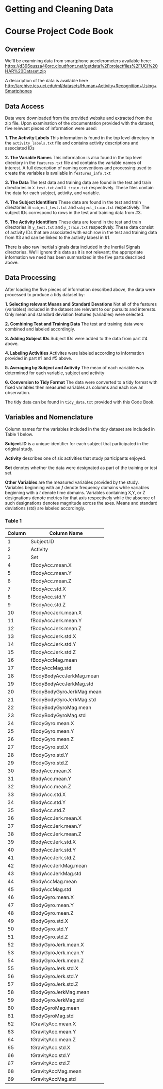 # Getting and Cleaning Data 
# Course Project Code Book

## Overview
We'll be examining data from smartphone accelerometers available here: <https://d396qusza40orc.cloudfront.net/getdata%2Fprojectfiles%2FUCI%20HAR%20Dataset.zip>

A description of the data is available here <http://archive.ics.uci.edu/ml/datasets/Human+Activity+Recognition+Using+Smartphones>


## Data Access

Data were downloaded from the provided website and extracted from the zip file.  Upon examination of the documentation provided with the dataset, five relevant pieces of information were used:

**1. The Activity Labels** 
This information is found in the top level directory in the `activity_labels.txt` file and contains activity descriptions and associated IDs

**2. The Variable Names** 
This information is also found in the top level directory in the `features.txt` file and contains the variable names of interest.  A full description of naming conventions and processing used to create the variables is available in `features_info.txt`

**3.  The Data** 
The test data and training data are found in the test and train directories in `X_test.txt` and `X_train.txt` respectively.  These files contain the data for each subject, activity, and variable.  

**4. The Subject Identifiers**
These data are found in the test and train directories in `subject_test.txt` and `subject_train.txt` respectively.  The subject IDs correspond to rows in the test and training data from #3.  

**5. The Activity Identifiers**
These data are found in the test and train directories in `y_test.txt` and `y_train.txt` respectively.  These data consist of activity IDs that are associated with each row in the test and training data from #3 and can be linked to the activity labesl in #1.  


There is also raw inertial signals data included in the Inertial Signals directories.  We'll ignore this data as it is not relevant; the appropriate information we need has been summarized in the five parts described above.  

## Data Processing
After loading the five pieces of information described above, the data were processed to produce a tidy dataset by:

**1. Selecting relevant Means and Standard Devations**
Not all of the features (variables) included in the dataset are relevant to our pursuits and interests.  Only mean and standard deviation features (variables) were selected.  

**2. Combining Test and Training Data**
The test and training data were combined and labeled accordingly.  

**3.  Adding Subject IDs**
Subject IDs were added to the data from part #4 above.  

**4. Labeling Activities**
Activites were labeled according to information provided in part #1 and #5 above.  

**5. Averaging by Subject and Activity**
The mean of each variable was determined for each variable, subject and activity

**6. Conversion to Tidy Format**
The data were converted to a tidy format with fixed variables then measured variables as columns and each row an observation.  

The tidy data can be found in `tidy_data.txt` provided with this Code Book.  

## Variables and Nomenclature

Column names for the variables included in the tidy dataset are included in Table 1 below.  

**Subject.ID** is a unique identifier for each subject that participated in the original study.  

**Activity** describes one of six activities that study participants enjoyed.  

**Set** denotes whether the data were designated as part of the training or test set.  

**Other Variables** are the measured variables provided by the study.  Variables beginning with an *f* denote frequency domains while variables beginning with a *t* denote time domains.  Variables containing X,Y, or Z designations denote metrics for that axis respectively while the absence of such designations denotes magnitude across the axes.  Means and standard deviations (std) are labeled accordingly.  


### Table 1
|Column |    Column Name         |
|----|---------------------------|
| 1  | Subject.ID                |
| 2  | Activity                  |
| 3  | Set                       |
| 4  | fBodyAcc.mean.X           |
| 5  | fBodyAcc.mean.Y           |
| 6  | fBodyAcc.mean.Z           |
| 7  | fBodyAcc.std.X            |
| 8  | fBodyAcc.std.Y            |
| 9  | fBodyAcc.std.Z            |
| 10 | fBodyAccJerk.mean.X       |
| 11 | fBodyAccJerk.mean.Y       |
| 12 | fBodyAccJerk.mean.Z       |
| 13 | fBodyAccJerk.std.X        |
| 14 | fBodyAccJerk.std.Y        |
| 15 | fBodyAccJerk.std.Z        |
| 16 | fBodyAccMag.mean          |
| 17 | fBodyAccMag.std           |
| 18 | fBodyBodyAccJerkMag.mean  |
| 19 | fBodyBodyAccJerkMag.std   |
| 20 | fBodyBodyGyroJerkMag.mean |
| 21 | fBodyBodyGyroJerkMag.std  |
| 22 | fBodyBodyGyroMag.mean     |
| 23 | fBodyBodyGyroMag.std      |
| 24 | fBodyGyro.mean.X          |
| 25 | fBodyGyro.mean.Y          |
| 26 | fBodyGyro.mean.Z          |
| 27 | fBodyGyro.std.X           |
| 28 | fBodyGyro.std.Y           |
| 29 | fBodyGyro.std.Z           |
| 30 | tBodyAcc.mean.X           |
| 31 | tBodyAcc.mean.Y           |
| 32 | tBodyAcc.mean.Z           |
| 33 | tBodyAcc.std.X            |
| 34 | tBodyAcc.std.Y            |
| 35 | tBodyAcc.std.Z            |
| 36 | tBodyAccJerk.mean.X       |
| 37 | tBodyAccJerk.mean.Y       |
| 38 | tBodyAccJerk.mean.Z       |
| 39 | tBodyAccJerk.std.X        |
| 40 | tBodyAccJerk.std.Y        |
| 41 | tBodyAccJerk.std.Z        |
| 42 | tBodyAccJerkMag.mean      |
| 43 | tBodyAccJerkMag.std       |
| 44 | tBodyAccMag.mean          |
| 45 | tBodyAccMag.std           |
| 46 | tBodyGyro.mean.X          |
| 47 | tBodyGyro.mean.Y          |
| 48 | tBodyGyro.mean.Z          |
| 49 | tBodyGyro.std.X           |
| 50 | tBodyGyro.std.Y           |
| 51 | tBodyGyro.std.Z           |
| 52 | tBodyGyroJerk.mean.X      |
| 53 | tBodyGyroJerk.mean.Y      |
| 54 | tBodyGyroJerk.mean.Z      |
| 55 | tBodyGyroJerk.std.X       |
| 56 | tBodyGyroJerk.std.Y       |
| 57 | tBodyGyroJerk.std.Z       |
| 58 | tBodyGyroJerkMag.mean     |
| 59 | tBodyGyroJerkMag.std      |
| 60 | tBodyGyroMag.mean         |
| 61 | tBodyGyroMag.std          |
| 62 | tGravityAcc.mean.X        |
| 63 | tGravityAcc.mean.Y        |
| 64 | tGravityAcc.mean.Z        |
| 65 | tGravityAcc.std.X         |
| 66 | tGravityAcc.std.Y         |
| 67 | tGravityAcc.std.Z         |
| 68 | tGravityAccMag.mean       |
| 69 | tGravityAccMag.std        |
